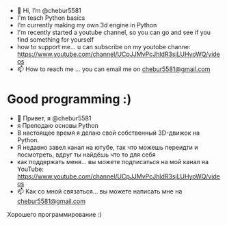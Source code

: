 - 👋 Hi, I’m @chebur5581
- I'm teach Python basics
- I’m currently making my own 3d engine in Python
- I'm recently started a youtube channel, so you can go and see if you find something for yourself
- how to support me... u can subscribe on my youtobe channe: https://www.youtube.com/channel/UCpJJMvPcJhldR3sjLUHyoWQ/videos
- 📫 How to reach me ... you can email me on chebur5581@gmail.com

Good programming :)
===========================
- 👋 Привет, я @chebur5581
- я Преподаю основы Python
- В настоящее время я делаю свой собственный 3D-движок на Python.
- Я недавно завел канал на ютубе, так что можешь переидти и посмотреть, вдруг ты найдёшь что то для себя
- как поддержать меня... вы можете подписаться на мой канал на YouTube: https://www.youtube.com/channel/UCpJJMvPcJhldR3sjLUHyoWQ/videos
- 📫 Как со мной связаться... вы можете написать мне на chebur5581@gmail.com

Хорошего программирование :)
